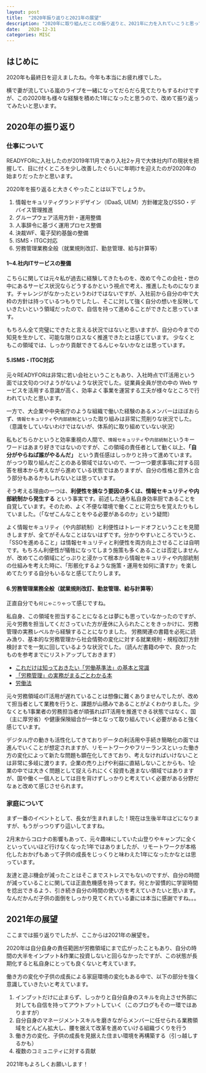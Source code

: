 ```yaml
---
layout: post
title:  "2020年振り返りと2021年の展望"
description: "2020年に取り組んだことの振り返りと、2021年に力を入れていこうと思っていることを書いてみました"
date:   2020-12-31
categories: MISC
---
```


## はじめに
2020年も最終日を迎えましたね。今年も本当にお疲れ様でした。

横で妻が流している嵐のライブを一緒になってだらだら見てたりもするわけですが、この2020年も様々な経験を積めた1年になったと思うので、改めて振り返ってみたいと思います。

## 2020年の振り返り
### 仕事について
READYFORに入社したのが2019年11月であり入社2ヶ月で大体社内ITの現状を把握して、目に付くところを少し改善したぐらいに年明けを迎えたのが2020年の始まりだったかと思います。

2020年を振り返ると大きくやったことは以下でしょうか。

1. 情報セキュリティグランドデザイン（IDaaS, UEM）方針確定及びSSO・デバイス管理推進
2. グループウェア活用方針・運用整備
3. 人事辞令に基づく運用プロセス整備
4. 決裁WF、電子契約基盤の整備
5. ISMS・ITGC対応
6. 労務管理業務全般（就業規則改訂、勤怠管理、給与計算等）

#### 1~4.社内ITサービスの整備

こちらに関しては元々私が過去に経験してきたものを、改めて今この会社・世の中にあるサービス状況ならどうするかという視点で考え、推進したものになります。チャレンジがなかったというわけではないですが、入社前から自分の中で大枠の方針は持っているつもりでしたし、そこに対して強く自分の想いを反映していきたいという領域だったので、自信を持って進めることができたと思っています。

もちろん全て完璧にできたと言える状況ではないと思いますが、自分の今までの知見を生かして、可能な限りロスなく推進できたとは感じています。
少なくともこの領域では、しっかり貢献できてるんじゃないかなとは思っています。

#### 5.ISMS・ITGC対応

元々READYFORは非常に若い会社ということもあり、入社時点でIT活用という面では文句のつけようがないような状況でした。従業員全員が世の中の Web サービスを活用する意識が高く、効率よく事業を運営する工夫が様々なところで行われていたと思います。

一方で、大企業や中央省庁のような組織で働いた経験のあるメンバーはほぼおらず、`情報セキュリティ`や`内部統制`といった取り組みは非常に荒削りな状況でした。（意識をしていないわけではないが、体系的に取り組めていない状況）

私もどちらかというと効率重視の人間で、`情報セキュリティ`や`内部統制`というキーワードはあまり好きではないのですが、この領域の責任者として動く以上、**「自分がやらねば誰がやるんだ」** という責任感はしっかりと持って進めています。がっつり取り組んだことのある領域ではないので、一つ一つ要求事項に対する回答を根本から考えながら進めている状態ではありますが、自分の性格と意外と合う部分もあるかもしれないとは思っています。

そう考える理由の一つは、**利便性を損なう要因の多くは、情報セキュリティや内部統制から発生する** という事実です。前述した通り私自身効率厨であることを自覚しています。そのため、よく不便な環境で働くことに苛立ちを覚えたりもしていました。（「なぜこんなことをやる必要があるのか」という疑問）

よく情報セキュリティ（や内部統制）と利便性はトレードオフということを見聞きしますが、全てがそんなことはないはずです。分かりやすいところでいうと、「SSOを進めること」は情報セキュリティと利便性を両方向上させることは自明です。もちろん利便性が犠牲になってしまう施策も多くあることは否定しませんが、改めてこの領域にどっぷりと浸かって根本から情報セキュリティや内部統制の仕組みを考えた時に、「形骸化するような施策・運用を如何に潰すか」を楽しめてたりする自分もいるなと感じてたりします。

#### 6.労務管理業務全般（就業規則改訂、勤怠管理、給与計算等）

正直自分でも`何じゃこりゃ`って感じですね。

私自身、この領域を担当することになるとは夢にも思っていなかったのですが、元々労務を担当してくださっていた方が産休に入られたことをきっかけに、労務管理の実務レベルから経験することになりました。
労務関連の書籍を必死に読み漁り、基本的な労務管理から社会情勢の変化に対する就業規則・規程改訂方針検討までを一気に回しているような状況でした。（読んだ書籍の中で、良かったものを参考までにリストアップしておきます）

- [これだけは知っておきたい「労働基準法」の基本と常識](https://www.amazon.co.jp/dp/B07XJM3XMD)
- [「労務管理」の実務がまるごとわかる本](https://www.amazon.co.jp/dp/4534057245)
- [労働法 ](https://www.amazon.co.jp/dp/4335315473)

元々労務領域のIT活用が遅れていることは想像に難くありませんでしたが、改めて担当者として業務を行うと、課題が山積みであることがよくわかりました。少なくとも1事業者の労務担当者が頑張ればIT活用を推進できる状態ではなく、国（主に厚労省）や健康保険組合が一体となって取り組んでいく必要があると強く感じています。

デジタル庁の動きも活性化してきておりデータの利活用や手続き簡略化の面では進んでいくことが想定されますが、リモートワークやフリーランスといった働き方の変化によって新たな問題も顕在化してきており、考えなければいけないことは非常に多岐に渡ります。企業の売り上げや利益に直結しないことからも、1企業の中では大きく問題として捉えられにくく投資も進まない領域ではありますが、国や働く一個人としては目を背けずしっかりと考えていく必要がある分野だなぁと改めて感じさせられます。

### 家庭について
まず一番のイベントとして、長女が生まれました！現在は生後半年ほどになりますが、もうがっつりずり這いしてますね。

2月末からコロナの影響もあって、元々趣味にしていた山登りやキャンプに全くといっていいほど行けなくなった1年ではありましたが、リモートワークが本格化したおかげもあって子供の成長をじっくりと味わえた1年になったかなとは思っています。

友達と遊ぶ機会が減ったことはそこまでストレスでもないのですが、自分の時間が減っていることに関しては正直危機感を持ってます。何とか習慣的に学習時間を捻出できるよう、引き続き自分の時間の使い方を考えていきたいと思います。なんだかんだ子供の面倒をしっかり見てくれている妻には本当に感謝ですね。。。

## 2021年の展望
ここまでは振り返りでしたが、ここからは2021年の展望を。

2020年は自分自身の責任範囲が労務領域にまで広がったこともあり、自分の時間の大半をインプット&作業に投資しないと回らなかったですが、この状態が長期化すると私自身にとっても良くないと考えています。

働き方の変化や子供の成長による家庭環境の変化もある中で、以下の部分を強く意識していきたいと考えています。

1. インプットだけに止まらず、しっかりと自分自身のスキルを向上させ外部に対しても自信を持ってアウトプットしていく（このブログもその一環ではありますが）
2. 自分自身のマネージメントスキルを磨きながらメンバーに任せられる業務領域をどんどん拡大し、腰を据えて改革を進めていける組織づくりを行う
3. 働き方の変化、子供の成長を見据えた住まい環境を再構築する（引っ越しするかも）
4. 複数のコミュニティに対する貢献

2021年もよろしくお願いします！